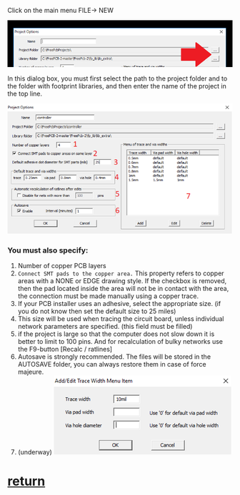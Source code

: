 Click on the main menu FILE-> NEW

![](pictures/new_proj1.png)

In this dialog box, you must first select the path to the project folder and to the folder with footprint libraries, and then enter the name of the project in the top line.

![](pictures/new_proj2.png)

### You must also specify:
1) Number of copper PCB layers
2) `Connect SMT pads to the copper area.` This property refers to copper areas with a NONE or EDGE drawing style. If the checkbox is removed, then the pad located inside the area will not be in contact with the area, the connection must be made manually using a copper trace.
3) If your PCB installer uses an adhesive, select the appropriate size. (if you do not know then set the default size to 25 miles)
4) This size will be used when tracing the circuit board, unless individual network parameters are specified. (this field must be filled)
5) if the project is large so that the computer does not slow down it is better to limit to 100 pins. And for recalculation of bulky networks use the F9-button [Recalc / ratlines]
6) Autosave is strongly recommended. The files will be stored in the AUTOSAVE folder, you can always restore them in case of force majeure.
7) (underway)
![](pictures/new_proj3.png)

# [return](How_to.md)
